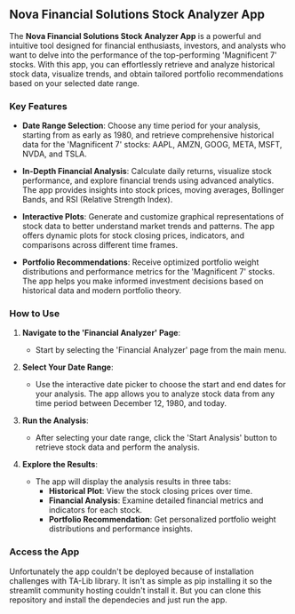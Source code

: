 ## Nova Financial Solutions Stock Analyzer App

The **Nova Financial Solutions Stock Analyzer App** is a powerful and intuitive tool designed for financial enthusiasts, investors, and analysts who want to delve into the performance of the top-performing 'Magnificent 7' stocks. With this app, you can effortlessly retrieve and analyze historical stock data, visualize trends, and obtain tailored portfolio recommendations based on your selected date range.

### Key Features

- **Date Range Selection**: Choose any time period for your analysis, starting from as early as 1980, and retrieve comprehensive historical data for the 'Magnificent 7' stocks: AAPL, AMZN, GOOG, META, MSFT, NVDA, and TSLA.
  
- **In-Depth Financial Analysis**: Calculate daily returns, visualize stock performance, and explore financial trends using advanced analytics. The app provides insights into stock prices, moving averages, Bollinger Bands, and RSI (Relative Strength Index).

- **Interactive Plots**: Generate and customize graphical representations of stock data to better understand market trends and patterns. The app offers dynamic plots for stock closing prices, indicators, and comparisons across different time frames.

- **Portfolio Recommendations**: Receive optimized portfolio weight distributions and performance metrics for the 'Magnificent 7' stocks. The app helps you make informed investment decisions based on historical data and modern portfolio theory.

### How to Use

1. **Navigate to the 'Financial Analyzer' Page**:
   - Start by selecting the 'Financial Analyzer' page from the main menu.

2. **Select Your Date Range**:
   - Use the interactive date picker to choose the start and end dates for your analysis. The app allows you to analyze stock data from any time period between December 12, 1980, and today.

3. **Run the Analysis**:
   - After selecting your date range, click the 'Start Analysis' button to retrieve stock data and perform the analysis.

4. **Explore the Results**:
   - The app will display the analysis results in three tabs:
     - **Historical Plot**: View the stock closing prices over time.
     - **Financial Analysis**: Examine detailed financial metrics and indicators for each stock.
     - **Portfolio Recommendation**: Get personalized portfolio weight distributions and performance insights.

### Access the App

Unfortunately the app couldn't be deployed because of installation challenges with TA-Lib library. It isn't as simple as pip installing it so the streamlit community hosting couldn't install it. But you can clone this repository and install the dependecies and just run the app.
